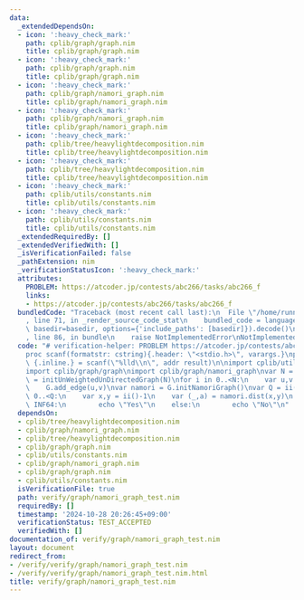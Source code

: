 ```yaml
---
data:
  _extendedDependsOn:
  - icon: ':heavy_check_mark:'
    path: cplib/graph/graph.nim
    title: cplib/graph/graph.nim
  - icon: ':heavy_check_mark:'
    path: cplib/graph/graph.nim
    title: cplib/graph/graph.nim
  - icon: ':heavy_check_mark:'
    path: cplib/graph/namori_graph.nim
    title: cplib/graph/namori_graph.nim
  - icon: ':heavy_check_mark:'
    path: cplib/graph/namori_graph.nim
    title: cplib/graph/namori_graph.nim
  - icon: ':heavy_check_mark:'
    path: cplib/tree/heavylightdecomposition.nim
    title: cplib/tree/heavylightdecomposition.nim
  - icon: ':heavy_check_mark:'
    path: cplib/tree/heavylightdecomposition.nim
    title: cplib/tree/heavylightdecomposition.nim
  - icon: ':heavy_check_mark:'
    path: cplib/utils/constants.nim
    title: cplib/utils/constants.nim
  - icon: ':heavy_check_mark:'
    path: cplib/utils/constants.nim
    title: cplib/utils/constants.nim
  _extendedRequiredBy: []
  _extendedVerifiedWith: []
  _isVerificationFailed: false
  _pathExtension: nim
  _verificationStatusIcon: ':heavy_check_mark:'
  attributes:
    PROBLEM: https://atcoder.jp/contests/abc266/tasks/abc266_f
    links:
    - https://atcoder.jp/contests/abc266/tasks/abc266_f
  bundledCode: "Traceback (most recent call last):\n  File \"/home/runner/.local/lib/python3.10/site-packages/onlinejudge_verify/documentation/build.py\"\
    , line 71, in _render_source_code_stat\n    bundled_code = language.bundle(stat.path,\
    \ basedir=basedir, options={'include_paths': [basedir]}).decode()\n  File \"/home/runner/.local/lib/python3.10/site-packages/onlinejudge_verify/languages/nim.py\"\
    , line 86, in bundle\n    raise NotImplementedError\nNotImplementedError\n"
  code: "# verification-helper: PROBLEM https://atcoder.jp/contests/abc266/tasks/abc266_f\n\
    proc scanf(formatstr: cstring){.header: \"<stdio.h>\", varargs.}\nproc ii(): int\
    \ {.inline.} = scanf(\"%lld\\n\", addr result)\n\nimport cplib/utils/constants\n\
    import cplib/graph/graph\nimport cplib/graph/namori_graph\nvar N = ii()\nvar G\
    \ = initUnWeightedUnDirectedGraph(N)\nfor i in 0..<N:\n    var u,v = ii()-1\n\
    \    G.add_edge(u,v)\nvar namori = G.initNamoriGraph()\nvar Q = ii()\nfor i in\
    \ 0..<Q:\n    var x,y = ii()-1\n    var (_,a) = namori.dist(x,y)\n    if a ==\
    \ INF64:\n        echo \"Yes\"\n    else:\n        echo \"No\"\n"
  dependsOn:
  - cplib/tree/heavylightdecomposition.nim
  - cplib/graph/namori_graph.nim
  - cplib/tree/heavylightdecomposition.nim
  - cplib/graph/graph.nim
  - cplib/utils/constants.nim
  - cplib/graph/namori_graph.nim
  - cplib/graph/graph.nim
  - cplib/utils/constants.nim
  isVerificationFile: true
  path: verify/graph/namori_graph_test.nim
  requiredBy: []
  timestamp: '2024-10-28 20:26:45+09:00'
  verificationStatus: TEST_ACCEPTED
  verifiedWith: []
documentation_of: verify/graph/namori_graph_test.nim
layout: document
redirect_from:
- /verify/verify/graph/namori_graph_test.nim
- /verify/verify/graph/namori_graph_test.nim.html
title: verify/graph/namori_graph_test.nim
---
```

